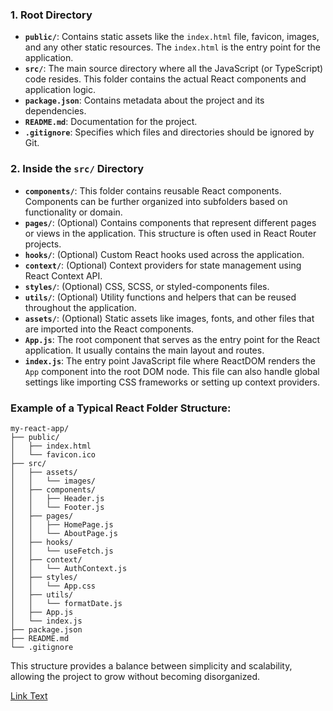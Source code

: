 ### 1. Root Directory

- **`public/`**: Contains static assets like the `index.html` file, favicon, images, and any other static resources. The `index.html` is the entry point for the application.
- **`src/`**: The main source directory where all the JavaScript (or TypeScript) code resides. This folder contains the actual React components and application logic.
- **`package.json`**: Contains metadata about the project and its dependencies.
- **`README.md`**: Documentation for the project.
- **`.gitignore`**: Specifies which files and directories should be ignored by Git.

### 2. Inside the `src/` Directory

- **`components/`**: This folder contains reusable React components. Components can be further organized into subfolders based on functionality or domain.
- **`pages/`**: (Optional) Contains components that represent different pages or views in the application. This structure is often used in React Router projects.
- **`hooks/`**: (Optional) Custom React hooks used across the application.
- **`context/`**: (Optional) Context providers for state management using React Context API.
- **`styles/`**: (Optional) CSS, SCSS, or styled-components files.
- **`utils/`**: (Optional) Utility functions and helpers that can be reused throughout the application.
- **`assets/`**: (Optional) Static assets like images, fonts, and other files that are imported into the React components.
- **`App.js`**: The root component that serves as the entry point for the React application. It usually contains the main layout and routes.
- **`index.js`**: The entry point JavaScript file where ReactDOM renders the `App` component into the root DOM node. This file can also handle global settings like importing CSS frameworks or setting up context providers.

### Example of a Typical React Folder Structure:

```
my-react-app/
├── public/
│   ├── index.html
│   └── favicon.ico
├── src/
│   ├── assets/
│   │   └── images/
│   ├── components/
│   │   ├── Header.js
│   │   └── Footer.js
│   ├── pages/
│   │   ├── HomePage.js
│   │   └── AboutPage.js
│   ├── hooks/
│   │   └── useFetch.js
│   ├── context/
│   │   └── AuthContext.js
│   ├── styles/
│   │   └── App.css
│   ├── utils/
│   │   └── formatDate.js
│   ├── App.js
│   └── index.js
├── package.json
├── README.md
└── .gitignore
```

This structure provides a balance between simplicity and scalability, allowing the project to grow without becoming disorganized.

[Link Text](/dist)
